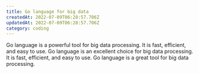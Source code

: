 ```yaml
---
title: Go language for big data
createdAt: 2022-07-09T06:28:57.706Z
updatedAt: 2022-07-09T06:28:57.706Z
category: coding
---
```


Go language is a powerful tool for big data processing. It is fast, efficient, and easy to use. Go language is an excellent choice for big data processing. It is fast, efficient, and easy to use. Go language is a great tool for big data processing.
